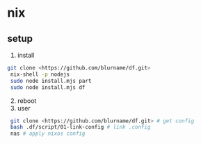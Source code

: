 # nix

## setup

1. install

 ```bash
 git clone <https://github.com/blurname/df.git>
  nix-shell -p nodejs
  sudo node install.mjs part
  sudo node install.mjs df
 ```

 2. reboot
 3. user

```bash
 git clone <https://github.com/blurname/df.git> # get config
 bash .df/script/01-link-config # link .config
 nas # apply nixos config
 ```
